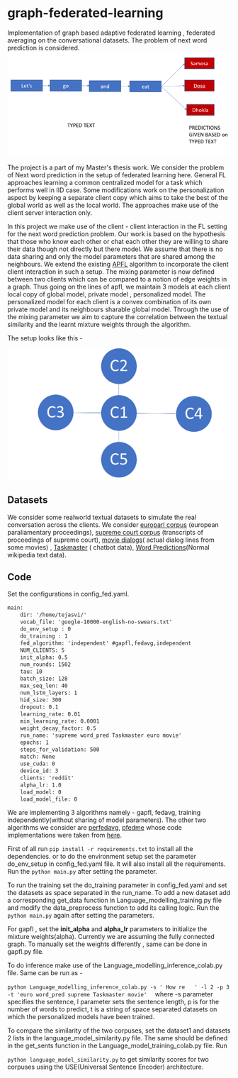 # graph-federated-learning
Implementation  of graph based adaptive federated learning , federated averaging on the conversational datasets.
The problem of next word prediction is considered.
![This is a alt text.](/FL_problem.png " Text Prediction ")

The project is a part of my Master's thesis work. We consider the problem of Next word prediction in the setup of federated learning here. General FL approaches learning a common centralized model for a task which performs well in IID case. Some modifications work on the personalization aspect by keeping a separate client copy which aims to take the best of the global world as well as the local world. The approaches make use of the client server interaction only. 

In this project we make use of the client - client interaction in the FL setting for the next word prediction problem. Our work is based on the hypothesis that those who know each other or chat each other they are willing to share their data though not directly but there model. 
We assume that there is no data sharing and only the model parameters that are shared among the neighbours. We extend the existing [APFL](https://arxiv.org/pdf/2003.13461.pdf) algorithm to incorporate the client client interaction in such a setup. The mixing parameter is now defined between two clients which can be compared to a notion of edge weights in a graph. Thus going on the lines of apfl, we maintain 3 models at each client local copy of global model, private model , personalized model. The personalized model for each client is a convex combination of its own private model and its neighbours sharable global model. Through the use of the mixing parameter we aim to capture the correlation between the textual similarity and the learnt mixture weights through the algorithm.

The setup looks like this -

![This is a alt text.](/graph.png " Setup of Graph")


## Datasets
We consider some realworld textual datasets to simulate the real conversation across the clients. We consider [europarl corpus](https://www.statmt.org/europarl/) (european paraliamentary proceedings), [supreme court corpus](https://confluence.cornell.edu/display/llresearch/Supreme+Court+Dialogs+Corpus) (transcripts of proceedings of supreme court), [movie dialogs](https://arxiv.org/abs/1106.3077)( actual dialog lines from some movies) , [Taskmaster](https://arxiv.org/abs/1909.05358) ( chatbot data), [Word Predictions](https://www.aclweb.org/anthology/C18-2028/)(Normal wikipedia text data).


## Code

Set the configurations in config_fed.yaml.
```
main:
    dir: '/home/tejasvi/'
    vocab_file: 'google-10000-english-no-swears.txt'
    do_env_setup : 0
    do_training : 1
    fed_algorithm: 'independent' #gapfl,fedavg,independent
    NUM_CLIENTS: 5
    init_alpha: 0.5
    num_rounds: 1502
    tau: 10
    batch_size: 128
    max_seq_len: 40
    num_lstm_layers: 1
    hid_size: 300
    dropout: 0.1
    learning_rate: 0.01
    min_learning_rate: 0.0001
    weight_decay_factor: 0.5
    run_name: 'supreme word_pred Taskmaster euro movie'
    epochs: 1
    steps_for_validation: 500
    match: None
    use_cuda: 0
    device_id: 3 
    clients: 'reddit'
    alpha_lr: 1.0
    load_model: 0
    load_model_file: 0
```

We are implementing 3 algorithms namely - gapfl, fedavg, training independently(without sharing of model parameters). 
The other two algorithms we consider are [perfedavg](https://arxiv.org/abs/2002.07948), [pfedme](https://arxiv.org/abs/2006.08848) whose code implementations were taken from [here](https://github.com/CharlieDinh/pFedMe).



First of all run ``` pip install -r requirements.txt ``` to install all the dependencies. or to do the environment setup set the parameter do_env_setup in config_fed.yaml file. It will also install all the requirements. Run the ``` python main.py ``` after setting the parameter.

To run the training set the do_training parameter in config_fed.yaml and set the datasets as space separated in the run_name. To add a new dataset add a corresponding get_data function in Language_modelling_training.py file and modify the data_preprocess function to add its calling logic. Run the ```python main.py``` again after setting the parameters.

For gapfl , set the **init_alpha** and **alpha_lr** parameters to initialize the mixture weights(alpha). Currently we are assuming the fully connected graph. To manually set the weights differently , same can be done in gapfl.py file.


To do inference make use of the Language_modelling_inference_colab.py file. Same can be run as -

```python Language_modelling_inference_colab.py -s ' How re   ' -l 2 -p 3 -t 'euro word_pred supreme Taskmaster movie'  ```
where -s parameter specifies the sentence, l parameter sets the sentence length, p is for the number of words to predict, t is a string of space separated datasets on which the personalized models have been trained. 

To compare the similarity of the two corpuses, set the dataset1 and datasets 2 lists in the language_model_similarity.py file. The same should be defined in the get_sents function in the Language_model_training_colab.py file. Run

``` python language_model_similarity.py ``` to get similarity scores for two corpuses using the USE(Universal Sentence Encoder) architecture.

